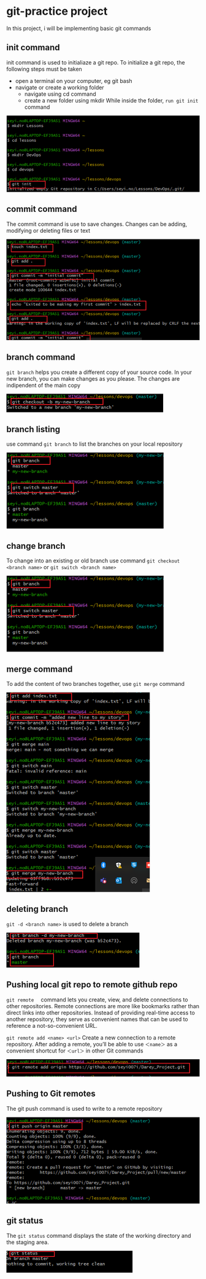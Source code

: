 # git-practice project

In this project, i will be implementing basic git commands

## init command
init command is used to initialiaze a git repo. To initialize a git repo, the following steps must be taken
* open a terminal on your computer, eg git bash
* navigate or create a working folder
    * navigate using cd command
    * create a new folder using mkdir
While inside the folder, `run git init `command

![](img/01.init.png)

## commit command
The commit command is use to save changes. Changes can be adding, modifying or deleting files or text

![](img/02.add_commit.png)

## branch command
`git branch` helps you create a different copy of your source code. In your new branch, you can make changes as you please. The changes are indipendent of the main copy

![](img/03.CreateBranch.png)

## branch listing

use command `git branch` to list the branches on your local repository

![](img/04.list_Branch_switch.png)

## change branch

To change into an existing or old branch use command `git checkout <branch name>`  or `git switch <branch name>`

![](img/04.list_Branch_switch.png)

## merge command

To add the content of two branches together, use `git merge` command

![](img/05.merge.png)

## deleting branch

`git -d <branch name>` is used to delete a branch

![](img/06.Delete.png)


## Pushing local git repo to remote github repo

`git remote  `  command lets you create, view, and delete connections to other repositories. Remote connections are more like bookmarks rather than direct links into other repositories. Instead of providing real-time access to another repository, they serve as convenient names that can be used to reference a not-so-convenient URL.

`git remote add <name> <url>` Create a new connection to a remote repository. After adding a remote, you’ll be able to use `＜name＞` as a convenient shortcut for `＜url＞` in other Git commands

![](img/07.remote.png)

## Pushing to Git remotes 

The git push command is used to write to a remote repository

![](img/08.push.png)

## git status

The `git status` command displays the state of the working directory and the staging area. 

![](img/09.status.png)

